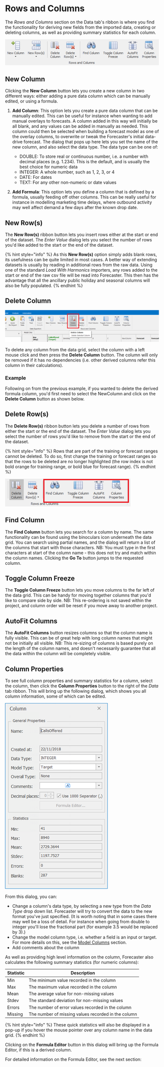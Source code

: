# Rows and Columns

The *Rows and Columns* section on the Data tab's ribbon is where you find the functionality for deriving new fields from the imported data, creating or deleting columns, as well as providing summary statistics for each column.

![Rows and Columns Ribbon Section](imgs/Data_RowsAndColumnsFull.png)

## New Column
Clicking the **New Column** button lets you create a new column in two different ways: either adding a pure data column which can be manually edited, or using a formula.

1. **Add Column**: This option lets you create a pure data column that can be manually edited. This can be useful for instance when wanting to add manual overlays to forecasts. A column added in this way will initially be all blank, and any values can be added in manually as needed. This column could then be selected when building a forecast model as one of the overlay columns, to overwrite or tweak the Forecaster's initial data-drive forecast. The dialog that pops up here lets you set the name of the new column, and also select the data type. The data type can be one of:

    * DOUBLE: To store real or continuous number, i.e. a number with decimal places (e.g. 1.234). This is the default, and is usually the best choice for numeric data
    * INTEGER: A whole number, such as 1, 2, 3, or 4
    * DATE: For dates
    * TEXT: For any other non-numeric or date values

2. **Add Formula**: This option lets you define a column that is defined by a formula, usually feeding off other columns. This can be really useful for instance in modelling marketing time delays, where outbound activity may well affect demand a few days after the known drop date.


## New Row(s)
 The **New Row(s)** ribbon button lets you insert rows either at the start or end of the dataset. The *Enter Value* dialog lets you select the number of rows you'd like added to the start or the end of the dataset. 
 
{% hint style="info" %}
 As this **New Row(s)** option simply adds blank rows, its usefulness can be quite limited in most cases. A better way of extending datasets is usually by reading in additional rows from the raw data. Using one of the standard *Load With Harmonics* importers, any rows added to the start or end of the raw csv file will be read into Forecaster. This then has the advantage that all the ancillary public holiday and seasonal columns will also be fully populated.
{% endhint %}

## Delete Column
![Delete Column](imgs/DataColumns_DeleteColumn.png)

To delete any column from the data grid, select the column with a left mouse click and then press the **Delete Column** button.  The column will only be removed if it has no dependencies (i.e. other derived columns refer this column in their calculations).

### Example
Following on from the previous example, if you wanted to delete the derived formula column, you'd first need to select the NewColumn and click on the **Delete Column** button as shown below.



## Delete Row(s)
The **Delete Row(s)** ribbon button lets you delete a number of rows from either the start or the end of the dataset. The *Enter Value* dialog lets you select the number of rows you'd like to remove from the start or the end of the dataset. 

{% hint style="info" %}
 Rows that are part of the training or forecast ranges cannot be deleted. To do so, first change the training or forecast ranges so that the rows to be deleted are no longer highlighted (the row index is not bold orange for training range, or bold blue for forecast range).
{% endhint %}


![Rows and Columns ribbon group](imgs/Data_RowsAndColumns-Columns.png)

## Find Column
The **Find Column** button lets you search for a column by name. The same functionality can be found using the binoculars icon underneath the data grid. You can search using partial names, and the dialog will return a list of the columns that start with those characters. NB: You must type in the first characters at start of the column name - this does not try and match within the column names. Clicking the **Go To** button jumps to the requested column.

## Toggle Column Freeze
The **Toggle Column Freeze** button lets you move columns to the far left of the data grid. This can be handy for moving together columns that you'd like to compare side by side. NB: This re-ordering is not saved within the project, and column order will be reset if you move away to another project.

## AutoFit Columns
The **AutoFit Columns** button resizes columns so that the column name is fully visible. This can be of great help with long column names that might not be initially all visible. NB: This re-sizing of columns is based purely on the length of the column names, and doesn't necessarily guarantee that all the data within the column will be completely visible.


## Column Properties

To see full column properties and summary statistics for a column, select the column, then click the **Column Properties** button to the right of the *Data* tab ribbon. This will bring up the following dialog, which shows you all column information, some of which can be edited.
  
![Column Properties Example](imgs/DataColumns_ColumnProperties.png)

From this dialog, you can:
-	Change a column's data type, by selecting a new type from the *Data Type* drop down list.  Forecaster will try to convert the data to the new format you've just specified. (It is worth noting that in some cases there may well be a loss of detail.  For instance when going from double to integer you'll lose the fractional part (for example 3.5 would be replaced by 3).)
-	Change the model column type, i.e. whether a field is an input or target.  For more details on this, see the [Model Columns](../Forecasting/Model-Columns.md) section.
-	Add comments about the column

As well as providing high level information on the column, Forecaster also calculates the following summary statistics (for numeric columns):


| Statistic | Description                                         |
|-----------|-----------------------------------------------------|
| Min       | The minimum value recorded in the column            |
| Max       | The maximum value recorded in the column            |
| Mean      | The average value for non-missing values            |
| Stdev     | The standard deviation for non-missing values       |
| Errors    | The number of error values recorded in the column   |
| Missing   | The number of missing values recorded in the column |


{% hint style="info" %}
These quick statistics will also be displayed in a pop-up if you hover the mouse pointer over any column name in the data grid.
{% endhint %}

Clicking on the **Formula Editor** button in this dialog will bring up the Formula Editor, if this is a derived column.

For detailed information on the Formula Editor, see the next section:


